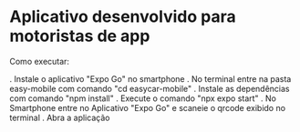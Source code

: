 # Aplicativo desenvolvido para motoristas de app

Como executar:

. Instale o aplicativo "Expo Go" no smartphone
. No terminal entre na pasta easy-mobile com comando "cd easycar-mobile"
. Instale as dependências com comando "npm install"
. Execute o comando "npx expo start"
. No Smartphone entre no Aplicativo "Expo Go" e scaneie o qrcode exibido no terminal
. Abra a aplicação

